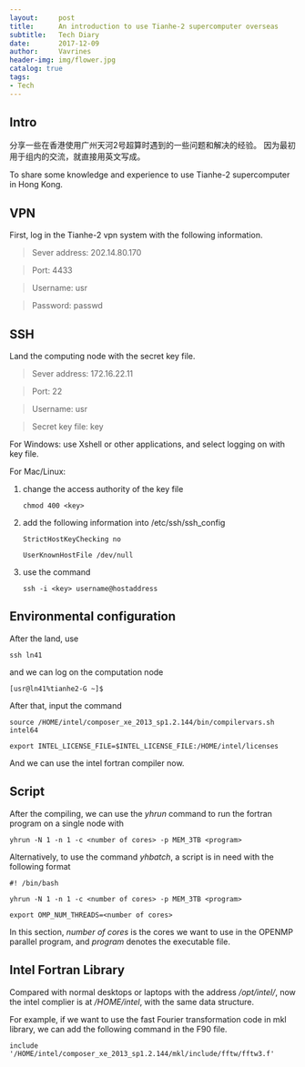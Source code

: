 ```yaml
---
layout:     post
title:      An introduction to use Tianhe-2 supercomputer overseas
subtitle:   Tech Diary
date:       2017-12-09
author:     Vavrines
header-img: img/flower.jpg
catalog: true
tags:
- Tech
---
```


## Intro
分享一些在香港使用广州天河2号超算时遇到的一些问题和解决的经验。
因为最初用于组内的交流，就直接用英文写成。

To share some knowledge and experience to use Tianhe-2 supercomputer in Hong Kong.

## VPN

First, log in the Tianhe-2 vpn system with the following information.

> Sever address: 202.14.80.170

> Port: 4433

> Username: usr

> Password: passwd

## SSH

Land the computing node with the secret key file.

> Sever address: 172.16.22.11

> Port: 22

> Username: usr

> Secret key file: key

For Windows: use Xshell or other applications, and select logging on with key file.

For Mac/Linux: 

1. change the access authority of the key file

   `chmod 400 <key>`

2. add the following information into /etc/ssh/ssh_config

   `StrictHostKeyChecking no`

   `UserKnownHostFile /dev/null`

3. use the command

   `ssh -i <key> username@hostaddress`

## Environmental configuration

After the land, use

`ssh ln41` 

and we can log on the computation node 

`[usr@ln41%tianhe2-G ~]$`

After that, input the command

`source /HOME/intel/composer_xe_2013_sp1.2.144/bin/compilervars.sh intel64`

`export INTEL_LICENSE_FILE=$INTEL_LICENSE_FILE:/HOME/intel/licenses`

And we can use the intel fortran compiler now.

## Script

After the compiling, we can use the *yhrun* command to run the fortran program on a single node with

`yhrun -N 1 -n 1 -c <number of cores> -p MEM_3TB <program>`

Alternatively, to use the command *yhbatch*, a script is in need with the following format

`#! /bin/bash`

`yhrun -N 1 -n 1 -c <number of cores> -p MEM_3TB <program>`

`export OMP_NUM_THREADS=<number of cores>`

In this section, *number of cores* is the cores we want to use in the OPENMP parallel program, and *program* denotes the executable file.

## Intel Fortran Library

Compared with normal desktops or laptops with the address */opt/intel/*, now the intel complier is at */HOME/intel*, with the same data structure.

For example, if we want to use the fast Fourier transformation code in mkl library, we can add the following command in the F90 file.

`include '/HOME/intel/composer_xe_2013_sp1.2.144/mkl/include/fftw/fftw3.f'`

